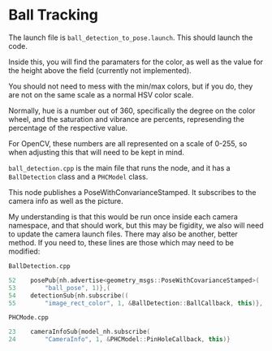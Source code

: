 <h1>Ball Tracking</h1>
The launch file is <code>ball_detection_to_pose.launch</code>. This should launch the code. 


Inside this, you will find the paramaters for the color, as well as the value for the height above the field (currently not implemented).

You should not need to mess with the min/max colors, but if you do, they are not on the same scale as a normal HSV color scale. 

Normally, hue is a number out of 360, specifically the degree on the color wheel, and the saturation and vibrance are percents, represending the percentage of the respective value. 

For OpenCV, these numbers are all represented on a scale of 0-255, so when adjusting this that will need to be kept in mind.

<code>ball_detection.cpp</code> is the main file that runs the node, and it has a <code>BallDetection</code> class and a <code>PHCModel</code> class.

This node publishes a PoseWithConvarianceStamped. It subscribes to the camera info as well as the picture. 

My understanding is that this would be run once inside each camera namespace, and that should work, but this may be figidity, we also will need to update the camera launch files. There may also be another, better method. If you need to, these lines are those which may need to be modified:

<code>BallDetection.cpp</code>

```cpp
52    posePub{nh.advertise<geometry_msgs::PoseWithCovarianceStamped>(
53        "ball_pose", 1)},(
54    detectionSub{nh.subscribe((
55        "image_rect_color", 1, &BallDetection::BallCallback, this)},
```
<code>PHCMode.cpp</code><br>
```cpp
23    cameraInfoSub{model_nh.subscribe(
24        "CameraInfo", 1, &PHCModel::PinHoleCallback, this)}
```
